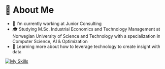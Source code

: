 # 🚀 About Me
- 🔭 I’m currently working at Junior Consulting<br>
- 🎓 Studying M.Sc. Industrial Economics and Technology Management at Norwegian University of Science and Technology with a specialization in Computer Science, AI & Optimization 
- 🌱 Learning more about how to leverage technology to create insight with data

[![My Skills](https://skillicons.dev/icons?i=py,pytorch,tensorflow,java,html,js,react,sqlite,r,aws,azure)](https://skillicons.dev)


